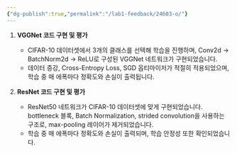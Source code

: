 ```yaml
---
{"dg-publish":true,"permalink":"/lab1-feedback/24603-o/"}
---
```


1. **VGGNet 코드 구현 및 평가**
   - CIFAR-10 데이터셋에서 3개의 클래스를 선택해 학습을 진행하며, Conv2d -> BatchNorm2d -> ReLU로 구성된 VGGNet 네트워크가 구현되었습니다.
   - 데이터 증강, Cross-Entropy Loss, SGD 옵티마이저가 적절히 적용되었으며, 학습 중 매 에폭마다 정확도와 손실이 출력됩니다.

2. **ResNet 코드 구현 및 평가**
   - ResNet50 네트워크가 CIFAR-10 데이터셋에 맞게 구현되었습니다. bottleneck 블록, Batch Normalization, strided convolution을 사용하는 구조로, max-pooling 레이어가 제거되었습니다.
   - 학습 중 매 에폭마다 정확도와 손실이 출력되며, 학습 안정성 또한 확인되었습니다.